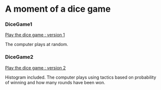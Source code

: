 
A moment of a dice game
=======================================

### DiceGame1
 [Play the dice game : version 1 ](diceGame/start)

 The computer plays at random.



### DiceGame2
 [Play the dice game : version 2 ](diceG/start)

Histogram included.
The computer plays using tactics based on probability of winning
and how many rounds have been won.
